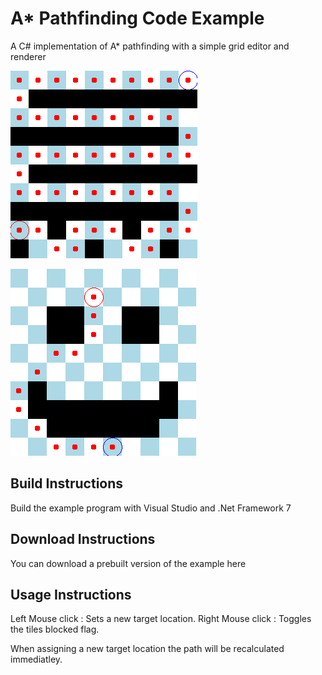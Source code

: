 # A* Pathfinding Code Example

A C# implementation of A* pathfinding with a simple grid editor and renderer

![Example image 1](https://github.com/RealAdamNormoyle/AStarPathfinding/blob/master/Images/image-2.png)

![Example image 2](https://github.com/RealAdamNormoyle/AStarPathfinding/blob/master/Images/image-3.png)

## Build Instructions

Build the example program with Visual Studio and .Net Framework 7

## Download Instructions

You can download a prebuilt version of the example here

## Usage Instructions

Left Mouse click : Sets a new target location.
Right Mouse click : Toggles the tiles blocked flag.

When assigning a new target location the path will be recalculated immediatley.
